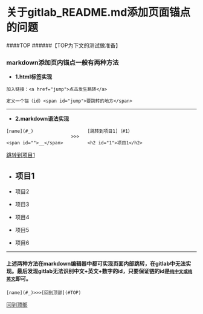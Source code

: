 # 关于gitlab_README.md添加页面锚点的问题

####TOP
######【TOP为下文的测试做准备】

### markdown添加页内锚点一般有两种方法

+ **1.html标签实现**
```
加入链接：<a href="jump">点击发生跳转</a>

定义一个锚（id）<span id="jump">要跳转的地方</span>
```

***

+ **2.markdown语法实现**

```
[name](#_)                    [跳转到项目1]（#1）    
                        >>>
<span id="">__</span>         <h2 id="1">项目1</h2>
```

 [跳转到项目1](#1)

* <h2 id="1">项目1</h2>

* 项目2

* 项目3

* 项目4

* 项目5

* 项目6

*** 

#### 上述两种方法在markdown编辑器中都可实现页面内部跳转，在gitlab中无法实现。最后发现gitlab无法识别中文+英文+数字的id，只要保证链的id是<u>`纯中文或纯英文`</u>即可。

```
[name](#_)>>>[回到顶部](#TOP)
```

[回到顶部](#TOP)
